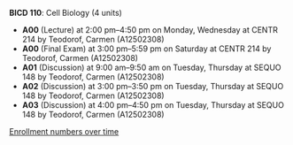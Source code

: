 **BICD 110**: Cell Biology (4 units)

- **A00** (Lecture) at 2:00 pm–4:50 pm on Monday, Wednesday at CENTR 214 by Teodorof, Carmen (A12502308)
- **A00** (Final Exam) at 3:00 pm–5:59 pm on Saturday at CENTR 214 by Teodorof, Carmen (A12502308)
- **A01** (Discussion) at 9:00 am–9:50 am on Tuesday, Thursday at SEQUO 148 by Teodorof, Carmen (A12502308)
- **A02** (Discussion) at 3:00 pm–3:50 pm on Tuesday, Thursday at SEQUO 148 by Teodorof, Carmen (A12502308)
- **A03** (Discussion) at 4:00 pm–4:50 pm on Tuesday, Thursday at SEQUO 148 by Teodorof, Carmen (A12502308)

[Enrollment numbers over time](./BICD110.tsv)

